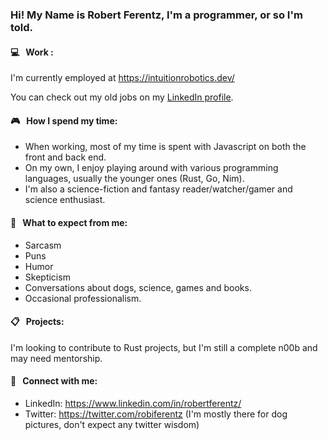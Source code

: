 ### Hi! My Name is Robert Ferentz, I'm a programmer, or so I'm told.

#### :computer:&nbsp;&nbsp; Work  :
I'm currently employed at https://intuitionrobotics.dev/

You can check out my old jobs on my [LinkedIn profile](https://www.linkedin.com/in/robertferentz/).

#### :video_game:&nbsp;&nbsp; How I spend my time:
 - When working, most of my time is spent with Javascript on both the front and back end.
 - On my own, I enjoy playing around with various programming languages, usually the younger ones (Rust, Go, Nim).
 - I'm also a science-fiction and fantasy reader/watcher/gamer and science enthusiast.
 
#### :imp:&nbsp;&nbsp; What to expect from me:
- Sarcasm
- Puns
- Humor
- Skepticism
- Conversations about dogs, science, games and books.
- Occasional professionalism.

#### :clipboard:&nbsp;&nbsp; Projects:
I'm looking to contribute to Rust projects, but I'm still a complete n00b and may need mentorship.

#### :electric_plug:&nbsp;&nbsp; Connect with me:
- LinkedIn: https://www.linkedin.com/in/robertferentz/
- Twitter: https://twitter.com/robiferentz (I'm mostly there for dog pictures, don't expect any twitter wisdom)



